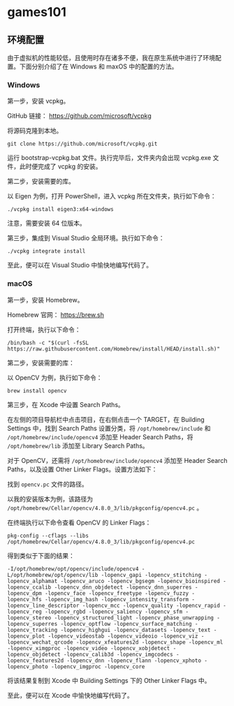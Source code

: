# games101

## 环境配置

由于虚拟机的性能较低，且使用时存在诸多不便，我在原生系统中进行了环境配置。下面分别介绍了在 Windows 和 maxOS 中的配置的方法。

### Windows

第一步，安装 vcpkg。

GitHub 链接： https://github.com/microsoft/vcpkg

将源码克隆到本地。

```
git clone https://github.com/microsoft/vcpkg.git
```

运行 bootstrap-vcpkg.bat 文件。执行完毕后，文件夹内会出现 vcpkg.exe 文件，此时便完成了 vcpkg 的安装。

第二步，安装需要的库。

以 Eigen 为例，打开 PowerShell，进入 vcpkg 所在文件夹，执行如下命令：

```
./vcpkg install eigen3:x64-windows
```

注意，需要安装 64 位版本。

第三步，集成到 Visual Studio 全局环境。执行如下命令：

```
./vcpkg integrate install
```

至此，便可以在 Visual Studio 中愉快地编写代码了。


### macOS

第一步，安装 Homebrew。

Homebrew 官网： https://brew.sh

打开终端，执行以下命令：

```
/bin/bash -c "$(curl -fsSL https://raw.githubusercontent.com/Homebrew/install/HEAD/install.sh)"
```

第二步，安装需要的库：

以 OpenCV 为例，执行如下命令：

```
brew install opencv
```

第三步，在 Xcode 中设置 Search Paths。

在左侧的项目导航栏中点击项目，在右侧点击一个 TARGET，在 Building Settings 中，找到 Search Paths 设置分类，将 `/opt/homebrew/include` 和 `/opt/homebrew/include/opencv4` 添加至 Header Search Paths，将 `/opt/homebrew/lib` 添加至 Library Search Paths。

对于 OpenCV，还需将 `/opt/homebrew/include/opencv4` 添加至 Header Search Paths，以及设置 Other Linker Flags。设置方法如下：

找到 `opencv.pc` 文件的路径。

以我的安装版本为例，该路径为 `/opt/homebrew/Cellar/opencv/4.8.0_3/lib/pkgconfig/opencv4.pc` 。

在终端执行以下命令查看 OpenCV 的 Linker Flags：

```
pkg-config --cflags --libs /opt/homebrew/Cellar/opencv/4.8.0_3/lib/pkgconfig/opencv4.pc
```

得到类似于下面的结果：

```
-I/opt/homebrew/opt/opencv/include/opencv4 -L/opt/homebrew/opt/opencv/lib -lopencv_gapi -lopencv_stitching -lopencv_alphamat -lopencv_aruco -lopencv_bgsegm -lopencv_bioinspired -lopencv_ccalib -lopencv_dnn_objdetect -lopencv_dnn_superres -lopencv_dpm -lopencv_face -lopencv_freetype -lopencv_fuzzy -lopencv_hfs -lopencv_img_hash -lopencv_intensity_transform -lopencv_line_descriptor -lopencv_mcc -lopencv_quality -lopencv_rapid -lopencv_reg -lopencv_rgbd -lopencv_saliency -lopencv_sfm -lopencv_stereo -lopencv_structured_light -lopencv_phase_unwrapping -lopencv_superres -lopencv_optflow -lopencv_surface_matching -lopencv_tracking -lopencv_highgui -lopencv_datasets -lopencv_text -lopencv_plot -lopencv_videostab -lopencv_videoio -lopencv_viz -lopencv_wechat_qrcode -lopencv_xfeatures2d -lopencv_shape -lopencv_ml -lopencv_ximgproc -lopencv_video -lopencv_xobjdetect -lopencv_objdetect -lopencv_calib3d -lopencv_imgcodecs -lopencv_features2d -lopencv_dnn -lopencv_flann -lopencv_xphoto -lopencv_photo -lopencv_imgproc -lopencv_core
```

将该结果复制到 Xcode 中 Building Settings 下的 Other Linker Flags 中。

至此，便可以在 Xcode 中愉快地编写代码了。
